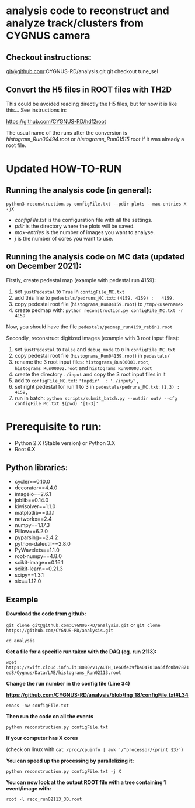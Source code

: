 # analysis code to reconstruct and analyze track/clusters from CYGNUS camera

## Checkout instructions:
git@github.com:CYGNUS-RD/analysis.git
git checkout tune_sel

## Convert the H5 files in ROOT files with TH2D
This could be avoided reading directly the H5 files, but for now it is like this...
See instructions in:

https://github.com/CYGNUS-RD/hdf2root

The usual name of the runs after the conversion is *histogram_Run00494.root*
or *histograms_Run01515.root* if it was already a root file.


# Updated HOW-TO-RUN
## Running the analysis code (in general):

`python3 reconstruction.py configFile.txt --pdir plots --max-entries X -jX`

- *configFile.txt* is the configuration file with all the settings.
- *pdir* is the directory where the plots will be saved.
- *max-entries* is the number of images you want to analyse.
- *j* is the number of cores you want to use.



## Running the analysis code on MC data (updated on December 2021):
Firstly, create pedestal map (example with pedestal run 4159):
1. set `justPedestal` to `True` in `configFile_MC.txt`
2. add this line to `pedestals/pedruns_MC.txt`: `(4159, 4159) :   4159,`
3. copy pedestal root file (`histograms_Run04159.root`) to `/tmp/<username>`  
4. create pedmap with: `python reconstruction.py configFile_MC.txt -r 4159`
 
Now, you should have the file `pedestals/pedmap_run4159_rebin1.root`

Secondly, reconstruct digitized images (example with 3 root input files):
1. set `justPedestal` to `False` and `debug_mode` to `0` in `configFile_MC.txt`
2. copy pedestal root file (`histograms_Run04159.root`) in `pedestals/`
3. rename the 3 root input files: `histograms_Run00001.root`, `histograms_Run00002.root` and `histograms_Run00003.root` 
4. create the directory `./input` and copy the 3 root input files in it
5. add to `configFile_MC.txt`: `'tmpdir'  : './input/',`
6. set right pedestal for run 1 to 3 in `pedestals/pedruns_MC.txt`: `(1,3) :   4159,`
7. run in batch: `python scripts/submit_batch.py --outdir out/ --cfg configFile_MC.txt $(pwd) '[1-3]'`




# Prerequisite to run:
- Python 2.X (Stable version) or Python 3.X
- Root 6.X

## Python libraries:
- cycler==0.10.0
- decorator==4.4.0
- imageio==2.6.1
- joblib==0.14.0
- kiwisolver==1.1.0
- matplotlib==3.1.1
- networkx==2.4
- numpy==1.17.3
- Pillow==6.2.0
- pyparsing==2.4.2
- python-dateutil==2.8.0
- PyWavelets==1.1.0
- root-numpy==4.8.0
- scikit-image==0.16.1
- scikit-learn==0.21.3
- scipy==1.3.1
- six==1.12.0

## Example

**Download the code from github:**

`git clone git@github.com:CYGNUS-RD/analysis.git`
or
`git clone https://github.com/CYGNUS-RD/analysis.git`

`cd analysis`


**Get a file for a specific run taken with the DAQ (eg. run 2113):**

`wget https://swift.cloud.infn.it:8080/v1/AUTH_1e60fe39fba04701aa5ffc0b97871ed8/Cygnus/Data/LAB/histograms_Run02113.root`


**Change the run number in the config file (Line 34)**

**https://github.com/CYGNUS-RD/analysis/blob/fng_18/configFile.txt#L34**

`emacs -nw configFile.txt`


**Then run the code on all the events**

`python reconstruction.py configFile.txt`


**If your computer has X cores**

(check  on linux with `cat /proc/cpuinfo | awk '/^processor/{print $3}’`)


**You can speed up the processing by parallelizing it:**

`python reconstruction.py configFile.txt -j X`


**You can now look at the output ROOT file with a tree containing 1 event/image with:**

`root -l reco_run02113_3D.root`
